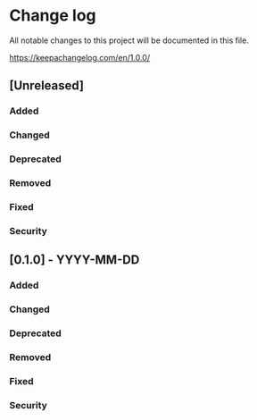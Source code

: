 # Change log
All notable changes to this project will be documented in this file.

https://keepachangelog.com/en/1.0.0/

## [Unreleased]

### Added

### Changed

### Deprecated

### Removed

### Fixed

### Security

## [0.1.0] - YYYY-MM-DD

### Added

### Changed

### Deprecated

### Removed

### Fixed

### Security